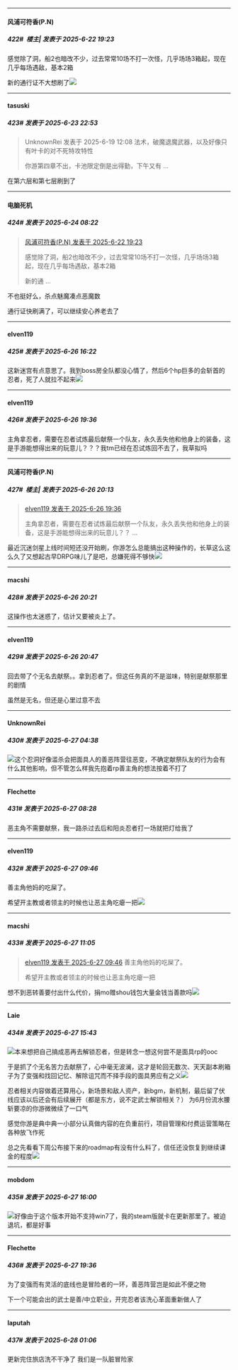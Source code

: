 ﻿
*****

####  风浦可符香(P.N)  
##### 422#         楼主| 发表于 2025-6-22 19:23

感觉除了洞，船2也暗改不少，过去常常10场不打一次怪，几乎场场3箱起，现在几乎每场遇敌，基本2箱

新的通行证不大想刷了<img src="https://static.stage1st.com/image/smiley/face2017/068.png" referrerpolicy="no-referrer">


*****

####  tasuski  
##### 423#       发表于 2025-6-23 22:53

<blockquote>UnknownRei 发表于 2025-6-19 12:08
法术，破魔退魔武器，以及好像只有叶卡的对不死特攻特性

你游第四章不出，卡池限定倒是出得勤，下午又有 ...</blockquote>
在第六层和第七层刷到了


*****

####  电脑死机  
##### 424#       发表于 2025-6-24 08:22

<blockquote><a href="httphttps://stage1st.com/2b/forum.php?mod=redirect&amp;goto=findpost&amp;pid=67981622&amp;ptid=2249235" target="_blank">风浦可符香(P.N) 发表于 2025-6-22 19:23</a>

感觉除了洞，船2也暗改不少，过去常常10场不打一次怪，几乎场场3箱起，现在几乎每场遇敌，基本2箱

新的通 ...</blockquote>
不也挺好么，杀点魅魔凑点恶魔数

通行证快刷满了，可以继续安心养老去了


*****

####  elven119  
##### 425#       发表于 2025-6-26 16:22

这新迷宫有点意思了。我到boss房全队都没心情了，然后6个hp巨多的会斩首的忍者，死了人就拉不起来<img src="https://static.stage1st.com/image/smiley/face2017/125.png" referrerpolicy="no-referrer">


*****

####  elven119  
##### 426#       发表于 2025-6-26 19:36

主角拿忍者，需要在忍者试炼最后献祭一个队友，永久丢失他和他身上的装备，这是手游能想得出来的玩意儿？？？我tm已经在忍试炼回不去了，我草拟吗


*****

####  风浦可符香(P.N)  
##### 427#         楼主| 发表于 2025-6-26 20:13

<blockquote><a href="httphttps://stage1st.com/2b/forum.php?mod=redirect&amp;goto=findpost&amp;pid=68005480&amp;ptid=2249235" target="_blank">elven119 发表于 2025-6-26 19:36</a>

主角拿忍者，需要在忍者试炼最后献祭一个队友，永久丢失他和他身上的装备，这是手游能想得出来的玩意儿？？ ...</blockquote>
最近沉迷剑星上线时间短还没开始刷，你游怎么总能搞出这种操作的，长草这么这么久了又想起古早DRPG味儿了是吧，总嫌死得不够快<img src="https://static.stage1st.com/image/smiley/face2017/068.png" referrerpolicy="no-referrer">


*****

####  macshi  
##### 428#       发表于 2025-6-26 20:21

这操作也太迷惑了，估计又要被炎上了。


*****

####  elven119  
##### 429#       发表于 2025-6-26 20:47

回去带了个无名去献祭。。拿到忍者了。但这任务真的不是滋味，特别是献祭那里的剧情

虽然是无名，但还是心里过意不去


*****

####  UnknownRei  
##### 430#       发表于 2025-6-27 04:38

<img src="https://static.stage1st.com/image/smiley/face2017/026.png" referrerpolicy="no-referrer">这个忍洞好像滥杀会把面具人的善恶阵营往恶变，不确定献祭队友的行为会有什么其他影响，但不管怎么样我先抱着rp善主角的想法按着不打了


*****

####  Flechette  
##### 431#       发表于 2025-6-27 08:28

恶主角不需要献祭，我一路杀过去后和阳炎忍者打一场就把灯给我了


*****

####  elven119  
##### 432#       发表于 2025-6-27 09:46

善主角他妈的吃屎了。

希望开主教或者领主的时候也让恶主角吃瘪一把<img src="https://static.stage1st.com/image/smiley/face2017/018.png" referrerpolicy="no-referrer">


*****

####  macshi  
##### 433#       发表于 2025-6-27 11:05

<blockquote><a href="httphttps://stage1st.com/2b/forum.php?mod=redirect&amp;goto=findpost&amp;pid=68008126&amp;ptid=2249235" target="_blank">elven119 发表于 2025-6-27 09:46</a>
善主角他妈的吃屎了。

希望开主教或者领主的时候也让恶主角吃瘪一把</blockquote>
想不到恶转善要付出什么代价，捐mo赠shou钱包大量金钱当善款吗<img src="https://static.stage1st.com/image/smiley/face2017/068.png" referrerpolicy="no-referrer">


*****

####  Laie  
##### 434#       发表于 2025-6-27 15:43

<img src="https://static.stage1st.com/image/smiley/face2017/076.png" referrerpolicy="no-referrer">本来想把自己搞成恶再去解锁忍者，但是转念一想这何尝不是面具rp的ooc

于是抓了个无名苦力去献祭了，心中毫无波澜，这才是轮回无数次、天天副本刷箱子为了变强和找回记忆、解除诅咒而不择手段的面具男应有之义<img src="https://static.stage1st.com/image/smiley/face2017/037.png" referrerpolicy="no-referrer">

忍者相关内容做着还算用心，新场景和敌人资产，新bgm，新机制，最后留了伏线应该以后还会有后续展开（都是东方，说不定武士解锁相关？）
为6月份流水腰斩要凉的你游微微续了一口气

感觉你游是典中典一小部分认真做内容的在负重前行，项目管理和付费运营策略在各种放飞作死

总之先看看下周公布接下来的roadmap有没有什么料了，信任还没恢复到继续课金的程度<img src="https://static.stage1st.com/image/smiley/face2017/130.png" referrerpolicy="no-referrer">


*****

####  mobdom  
##### 435#       发表于 2025-6-27 16:00

<img src="https://static.stage1st.com/image/smiley/face2017/037.png" referrerpolicy="no-referrer">好像由于这个版本开始不支持win7了，我的steam版就卡在更新那里了。被迫退坑，都是好事


*****

####  Flechette  
##### 436#       发表于 2025-6-27 19:36

为了变强而有灵活的底线也是冒险者的一环，善恶阵营岂是如此不便之物

下一个可能会出的武士是善/中立职业，开完忍者该洗心革面重新做人了


*****

####  laputah  
##### 437#       发表于 2025-6-28 01:06

更新完住旅店洗不干净了 我们是一队脏冒险家

